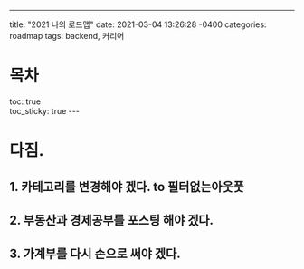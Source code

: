 ---
title: "2021 나의 로드맵"
date: 2021-03-04 13:26:28 -0400
categories: roadmap
tags: backend, 커리어
# 목차
toc: true  
toc_sticky: true 
---﻿
# 다짐.

## 1. 카테고리를 변경해야 겠다. to 필터없는아웃풋

## 2. 부동산과 경제공부를 포스팅 해야 겠다.

## 3. 가계부를 다시 손으로 써야 겠다.

﻿
